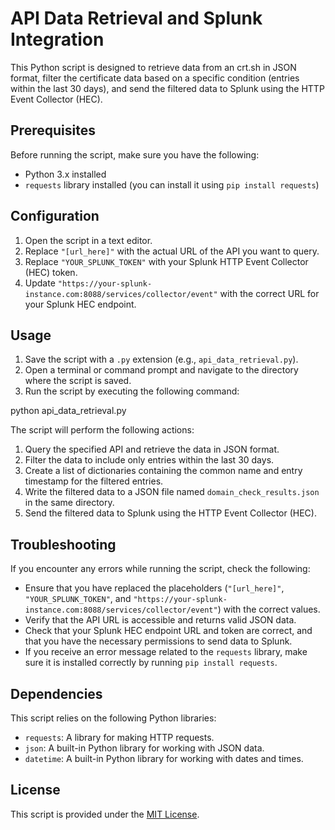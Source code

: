 # API Data Retrieval and Splunk Integration

This Python script is designed to retrieve data from an crt.sh in JSON format, filter the certificate data based on a specific condition (entries within the last 30 days), and send the filtered data to Splunk using the HTTP Event Collector (HEC).

## Prerequisites

Before running the script, make sure you have the following:

- Python 3.x installed
- `requests` library installed (you can install it using `pip install requests`)

## Configuration

1. Open the script in a text editor.
2. Replace `"[url_here]"` with the actual URL of the API you want to query.
3. Replace `"YOUR_SPLUNK_TOKEN"` with your Splunk HTTP Event Collector (HEC) token.
4. Update `"https://your-splunk-instance.com:8088/services/collector/event"` with the correct URL for your Splunk HEC endpoint.

## Usage

1. Save the script with a `.py` extension (e.g., `api_data_retrieval.py`).
2. Open a terminal or command prompt and navigate to the directory where the script is saved.
3. Run the script by executing the following command:

python api_data_retrieval.py

The script will perform the following actions:

1. Query the specified API and retrieve the data in JSON format.
2. Filter the data to include only entries within the last 30 days.
3. Create a list of dictionaries containing the common name and entry timestamp for the filtered entries.
4. Write the filtered data to a JSON file named `domain_check_results.json` in the same directory.
5. Send the filtered data to Splunk using the HTTP Event Collector (HEC).

## Troubleshooting

If you encounter any errors while running the script, check the following:

- Ensure that you have replaced the placeholders (`"[url_here]"`, `"YOUR_SPLUNK_TOKEN"`, and `"https://your-splunk-instance.com:8088/services/collector/event"`) with the correct values.
- Verify that the API URL is accessible and returns valid JSON data.
- Check that your Splunk HEC endpoint URL and token are correct, and that you have the necessary permissions to send data to Splunk.
- If you receive an error message related to the `requests` library, make sure it is installed correctly by running `pip install requests`.

## Dependencies

This script relies on the following Python libraries:

- `requests`: A library for making HTTP requests.
- `json`: A built-in Python library for working with JSON data.
- `datetime`: A built-in Python library for working with dates and times.

## License

This script is provided under the [MIT License](https://opensource.org/licenses/MIT).